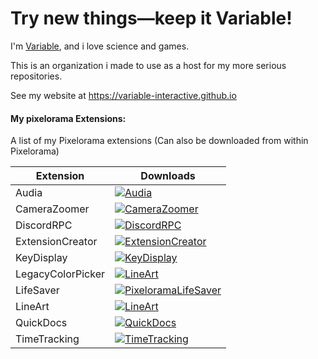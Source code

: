 # Try new things—keep it Variable!
I'm [Variable](https://github.com/Variable-ind), and i love science and games.

This is an organization i made to use as a host for my more serious repositories.

See my website at https://variable-interactive.github.io

#### My pixelorama Extensions:
A list of my Pixelorama extensions (Can also be downloaded from within Pixelorama)

| Extension    | Downloads |
| -------- | ------- |
| Audia | <a href="https://github.com/Variable-Interactive/Audia/releases"><img src="https://img.shields.io/github/downloads/Variable-Interactive/Audia/total?color=lightgreen" alt="Audia"/></a> |
| CameraZoomer | <a href="https://github.com/Variable-Interactive/CameraZoomer/releases"><img src="https://img.shields.io/github/downloads/Variable-Interactive/CameraZoomer/total?color=lightgreen" alt="CameraZoomer"/></a> |
| DiscordRPC | <a href="https://github.com/Variable-Interactive/PixeloramaDiscordRPC/releases"><img src="https://img.shields.io/github/downloads/Variable-Interactive/PixeloramaDiscordRPC/total?color=lightgreen" alt="DiscordRPC"/></a> |
| ExtensionCreator | <a href="https://github.com/Variable-Interactive/ExtensionCreator/releases"><img src="https://img.shields.io/github/downloads/Variable-Interactive/ExtensionCreator/total?color=lightgreen" alt="ExtensionCreator"/></a> |
| KeyDisplay | <a href="https://github.com/Variable-Interactive/KeyDisplay/releases"><img src="https://img.shields.io/github/downloads/Variable-Interactive/KeyDisplay/total?color=lightgreen" alt="KeyDisplay"/></a> |
| LegacyColorPicker | <a href="https://github.com/Variable-Interactive/PixeloramaLegacyColorPicker/releases"><img src="https://img.shields.io/github/downloads/Variable-Interactive/PixeloramaLegacyColorPicker/total?color=lightgreen" alt="LineArt"/></a> |
| LifeSaver | <a href="https://github.com/Variable-Interactive/PixeloramaLifeSaver/releases"><img src="https://img.shields.io/github/downloads/Variable-Interactive/PixeloramaLifeSaver/total?color=lightgreen" alt="PixeloramaLifeSaver"/></a> |
| LineArt | <a href="https://github.com/Variable-Interactive/LineArt/releases"><img src="https://img.shields.io/github/downloads/Variable-Interactive/LineArt/total?color=lightgreen" alt="LineArt"/></a> |
| QuickDocs | <a href="https://github.com/Variable-Interactive/QuickDocks/releases"><img src="https://img.shields.io/github/downloads/Variable-Interactive/QuickDocks/total?color=lightgreen" alt="QuickDocs"/></a> |
| TimeTracking | <a href="https://github.com/Variable-Interactive/TimeTracking/releases"><img src="https://img.shields.io/github/downloads/Variable-Interactive/TimeTracking/total?color=lightgreen" alt="TimeTracking"/></a> |
